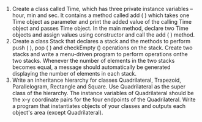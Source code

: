1. Create a class called Time, which has three private instance variables – hour, min and sec. It contains a method called add ( ) which takes one Time object as parameter and print the added value of the calling Time object and passes Time object. In the main method, declare two Time objects and assign values using constructor and call the add ( ) method.
2. Create a class Stack that declares a stack and the methods to perform push ( ), pop ( ) and checkEmpty () operations on the stack. Create two stacks and write a menu-driven program to perform operations onthe two stacks. Whenever the number of elements in the two stacks becomes equal, a message should automatically be generated displaying the number of elements in each stack.
3. Write an inheritance hierarchy for classes Quadrilateral, Trapezoid, Parallelogram, Rectangle and Square. Use Quadrilateral as the super class of the hierarchy. The instance variables of Quadrilateral should be the x-y coordinate pairs for the four endpoints of the Quadrilateral. Write a program that instantiates objects of your classes and outputs each object's area (except Quadrilateral).
